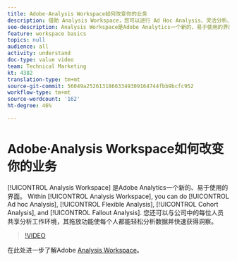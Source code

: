 ```yaml
---
title: Adobe·Analysis Workspace如何改变你的业务
description: 借助 Analysis Workspace，您可以进行 Ad Hoc Analysis、灵活分析、同类群分析和流失分析。
seo-description: Analysis Workspace是Adobe Analytics一个新的、易于使用的界面。 在Analysis Workspace，您可以执行临时分析、灵活分析、同期群分析和流失分析。 您还可以与公司中的每位人员共享分析工作环境，其拖放功能使每个人都能轻松分析数据并快速获得洞察。
feature: workspace basics
topics: null
audience: all
activity: understand
doc-type: value video
team: Technical Marketing
kt: 4382
translation-type: tm+mt
source-git-commit: 56049a25261318663349309164744fbb9bcfc952
workflow-type: tm+mt
source-wordcount: '162'
ht-degree: 46%

---
```



# Adobe·Analysis Workspace如何改变你的业务

[!UICONTROL Analysis Workspace] 是Adobe Analytics一个新的、易于使用的界面。 Within [!UICONTROL Analysis Workspace], you can do [!UICONTROL Ad hoc Analysis], [!UICONTROL Flexible Analysis], [!UICONTROL Cohort Analysis], and [!UICONTROL Fallout Analysis]. 您还可以与公司中的每位人员共享分析工作环境，其拖放功能使每个人都能轻松分析数据并快速获得洞察。

>[!VIDEO](https://video.tv.adobe.com/v/31501/?quality=12)

在此处进一步了解Adobe [Analysis Workspace](https://www.adobe.com/analytics/ad-hoc-analysis.html?sdid=T32PLYTV&amp;mv=search)。
